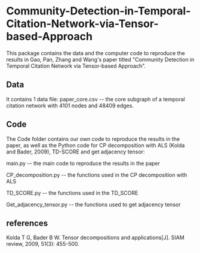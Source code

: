 # Community-Detection-in-Temporal-Citation-Network-via-Tensor-based-Approach
This package contains the data and the computer code to reproduce the results in Gao, Pan, Zhang and Wang's paper titled "Community Detection in Temporal Citation Network via Tensor-based Approach".

## Data
It contains 1 data file:
paper_core.csv -- the core subgraph of a temporal citation network with 4101 nodes and 48409 edges. 

## Code 
The Code folder contains our own code to reproduce the results in the paper, as well as the Python code for CP decomposition with ALS (Kolda and Bader, 2009), TD-SCORE and get adjacency tensor:

main.py -- the main code to reproduce the results in the paper

CP_decomposition.py -- the functions used in the CP decomposition with ALS

TD_SCORE.py -- the functions used in the TD_SCORE

Get_adjacency_tensor.py -- the functions used to get adjacency tensor

## references
Kolda T G, Bader B W. Tensor decompositions and applications[J]. SIAM review, 2009, 51(3): 455-500.
